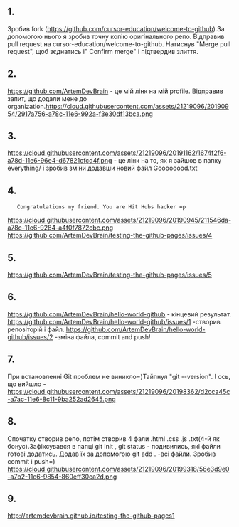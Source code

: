 
## 1.
Зробив fork (https://github.com/cursor-education/welcome-to-github).За допомогою нього я зробив точну копію оригінального репо. Відправив pull request на cursor-education/welcome-to-github. Натиснув  "Merge pull request", щоб зєднатись і" Confirm merge"  і підтвердив злиття.

## 2.
https://github.com/ArtemDevBrain - це мій лінк на мій profile. Відправив запит, що додали мене до organization.https://cloud.githubusercontent.com/assets/21219096/20190954/2917a756-a78c-11e6-992a-f3e30df13bca.png

## 3.
https://cloud.githubusercontent.com/assets/21219096/20191162/1674f2f6-a78d-11e6-96e4-d67821cfcd4f.png - це лінк на то, як я зайшов в папку everything/ і зробив зміни додавши новий файл Goooooood.txt 

## 4.
       Congratulations my friend. You are Hit Hubs hacker =p
https://cloud.githubusercontent.com/assets/21219096/20190945/211546da-a78c-11e6-9284-a4f0f7872cbc.png
https://github.com/ArtemDevBrain/testing-the-github-pages/issues/4

## 5.
https://github.com/ArtemDevBrain/testing-the-github-pages/issues/5


## 6.
https://github.com/ArtemDevBrain/hello-world-github - кінцевий результат.
https://github.com/ArtemDevBrain/hello-world-github/issues/1 -створив репозіторій і файл.
https://github.com/ArtemDevBrain/hello-world-github/issues/2 -зміна файла, commit and push!

## 7.
При встановленні Git проблем не виникло=)Тайпнул "git --version". 
І ось, що вийшло - https://cloud.githubusercontent.com/assets/21219096/20198362/d2cca45c-a7ac-11e6-8c11-9ba252ad2645.png

## 8.
Спочатку створив репо, потім створив 4 фали .html .css  .js  .txt(4-й як бонус).Зафіксувався в папці git init , git status - подивились, які файли готові додатись. Додав їх за допомогою git add . -всі файли. Зробив commit i push=)
https://cloud.githubusercontent.com/assets/21219096/20199318/56e3d9e0-a7b2-11e6-9854-860eff30ca2d.png 

## 9.
http://artemdevbrain.github.io/testing-the-github-pages1

